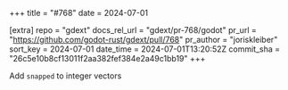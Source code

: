 +++
title = "#768"
date = 2024-07-01

[extra]
repo = "gdext"
docs_rel_url = "gdext/pr-768/godot"
pr_url = "https://github.com/godot-rust/gdext/pull/768"
pr_author = "joriskleiber"
sort_key = 2024-07-01
date_time = 2024-07-01T13:20:52Z
commit_sha = "26c5e10b8cf13011f2aa382fef384e2a49c1bb19"
+++

Add `snapped` to integer vectors
